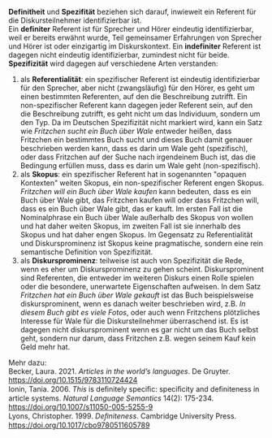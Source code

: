 **Definitheit** und **Spezifität** beziehen sich darauf, inwieweit ein Referent für die Diskursteilnehmer identifizierbar ist.  
Ein **definiter** Referent ist für Sprecher und Hörer eindeutig identifizierbar, weil er bereits erwähnt wurde, Teil gemeinsamer Erfahrungen von Sprecher und Hörer ist oder einzigartig im Diskurskontext. Ein **indefiniter** Referent ist dagegen nicht eindeutig identifizierbar, zumindest nicht für beide.  
**Spezifizität** wird dagegen auf verschiedene Arten verstanden:  
1. als **Referentialität**: ein spezifischer Referent ist eindeutig identifizierbar für den Sprecher, aber nicht (zwangsläufig) für den Hörer, es geht um einen bestimmten Referenten, auf den die Beschreibung zutrifft. Ein non-spezifischer Referent kann dagegen jeder Referent sein, auf den die Beschreibung zutrifft, es geht nicht um das Individuum, sondern um den Typ. Da im Deutschen Spezifizität nicht markiert wird, kann ein Satz wie *Fritzchen sucht ein Buch über Wale* entweder heißen, dass Fritzchen ein bestimmtes Buch sucht und dieses Buch damit genauer beschrieben werden kann, dass es darin um Wale geht (spezifisch), oder dass Fritzchen auf der Suche nach irgendeinem Buch ist, das die Bedingung erfüllen muss, dass es darin um Wale geht (non-spezifisch). 
2. als **Skopus**: ein spezifischer Referent hat in sogenannten "opaquen Kontexten" weiten Skopus, ein non-spezifischer Referent engen Skopus. *Fritzchen will ein Buch über Wale kaufen* kann bedeuten, dass es ein Buch über Wale gibt, das Fritzchen kaufen will oder dass Fritzchen will, dass es ein Buch über Wale gibt, das er kauft. Im ersten Fall ist die Nominalphrase ein Buch über Wale außerhalb des Skopus von wollen und hat daher weiten Skopus, im zweiten Fall ist sie innerhalb des Skopus und hat daher engen Skopus. Im Gegensatz zu Referentialität und Diskursprominenz ist Skopus keine pragmatische, sondern eine rein semantische Definition von Spezifizität.
3. als **Diskursprominenz**: teilweise ist auch von Spezifizität die Rede, wenn es eher um Diskursprominenz zu gehen scheint. Diskursprominent sind Referenten, die entweder im weiteren Diskurs einen Rolle spielen oder die besondere, unerwartete Eigenschaften aufweisen. In dem Satz *Fritzchen hat ein Buch über Wale gekauft* ist das Buch beispielsweise diskursprominent, wenn es danach weiter beschrieben wird, z.B. *In diesem Buch gibt es viele Fotos*, oder auch wenn Fritzchens plötzliches Interesse für Wale für die Diskursteilnehmer überraschend ist. Es ist dagegen nicht diskursprominent wenn es gar nicht um das Buch selbst geht, sondern nur darum, dass Fritzchen z.B. wegen seinem Kauf kein Geld mehr hat.

Mehr dazu:   
Becker, Laura. 2021. *Articles in the world’s languages*. De Gruyter. https://doi.org/10.1515/9783110724424  
Ionin, Tania. 2006. *This* is deﬁnitely speciﬁc: speciﬁcity and deﬁniteness in article systems. *Natural Language Semantics* 14(2): 175-234. https://doi.org/10.1007/s11050-005-5255-9  
Lyons, Christopher. 1999. *Deﬁniteness*. Cambridge University Press. https://doi.org/10.1017/cbo9780511605789  
